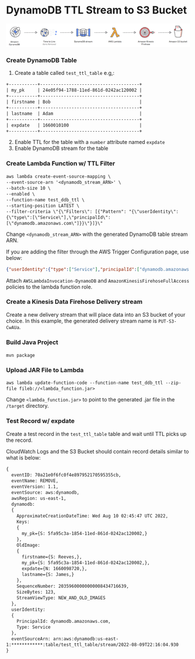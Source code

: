 # DynamoDB TTL Stream to S3 Bucket

<img src="images/OverviewImage.png" />

### Create DynamoDB Table
1. Create a table called ```test_ttl_table``` e.g,:
```
+-----------+--------------------------------------+
| my_pk     | 24e05f94-1788-11ed-861d-0242ac120002 |
+-----------+--------------------------------------+
| firstname | Bob                                  |
+-----------+--------------------------------------+
| lastname  | Adam                                 |
+-----------+--------------------------------------+
| expdate   | 1660010100                           |
+-----------+--------------------------------------+
```
2. Enable TTL for the table with a `number` attribute named ```expdate```
3. Enable DynamoDB stream for the table

### Create Lambda Function w/ TTL Filter
```ssh
aws lambda create-event-source-mapping \
--event-source-arn '<dynamodb_stream_ARN>' \
--batch-size 10 \
--enabled \
--function-name test_ddb_ttl \
--starting-position LATEST \
--filter-criteria \"{\"Filters\": [{"Pattern": "{\"userIdentity\":{\"type\":[\"Service\"],\"principalId\":[\"dynamodb.amazonaws.com\"]}}\"}]}\"
```

Change ```<dynamodb_stream_ARN>``` with the generated DynamoDB table stream ARN.

If you are adding the filter through the AWS Trigger Configuration page, use below:
```json
{"userIdentity":{"type":["Service"],"principalId":["dynamodb.amazonaws.com"]}}
```

Attach ```AWSLambdaInvocation-DynamoDB``` and ```AmazonKinesisFirehoseFullAccess``` policies to the lambda function role.

### Create a Kinesis Data Firehose Delivery stream
Create a new delivery stream that will place data into an S3 bucket of your choice. In this example, 
the generated delivery stream name is ```PUT-S3-CwAUa```.

### Build Java Project
```mvn package```

### Upload JAR File to Lambda
```ssh
aws lambda update-function-code --function-name test_ddb_ttl --zip-file fileb://<lambda_function.jar>
```

Change ```<lambda_function.jar>``` to point to the generated .jar file in the ```/target``` directory.

### Test Record w/ expdate
Create a test record in the ```test_ttl_table``` table and wait until TTL picks up the record.

CloudWatch Logs and the S3 Bucket should contain record details similar to what is below:
```
{
  eventID: 70a21e0f6fc0f4e897952170595355cb,
  eventName: REMOVE,
  eventVersion: 1.1,
  eventSource: aws:dynamodb,
  awsRegion: us-east-1,
  dynamodb: 
  {
    ApproximateCreationDateTime: Wed Aug 10 02:45:47 UTC 2022,
    Keys: 
    {
      my_pk={S: 5fa95c3a-1854-11ed-861d-0242ac120002,}
    },
    OldImage: 
    {
      firstname={S: Reeves,}, 
      my_pk={S: 5fa95c3a-1854-11ed-861d-0242ac120002,}, 
      expdate={N: 1660098720,}, 
      lastname={S: James,}
    },
    SequenceNumber: 20359600000000008434716639,
    SizeBytes: 123,
    StreamViewType: NEW_AND_OLD_IMAGES
  },
  userIdentity: 
  {
    PrincipalId: dynamodb.amazonaws.com,
    Type: Service
  },
  eventSourceArn: arn:aws:dynamodb:us-east-1:************:table/test_ttl_table/stream/2022-08-09T22:16:04.930
}
```